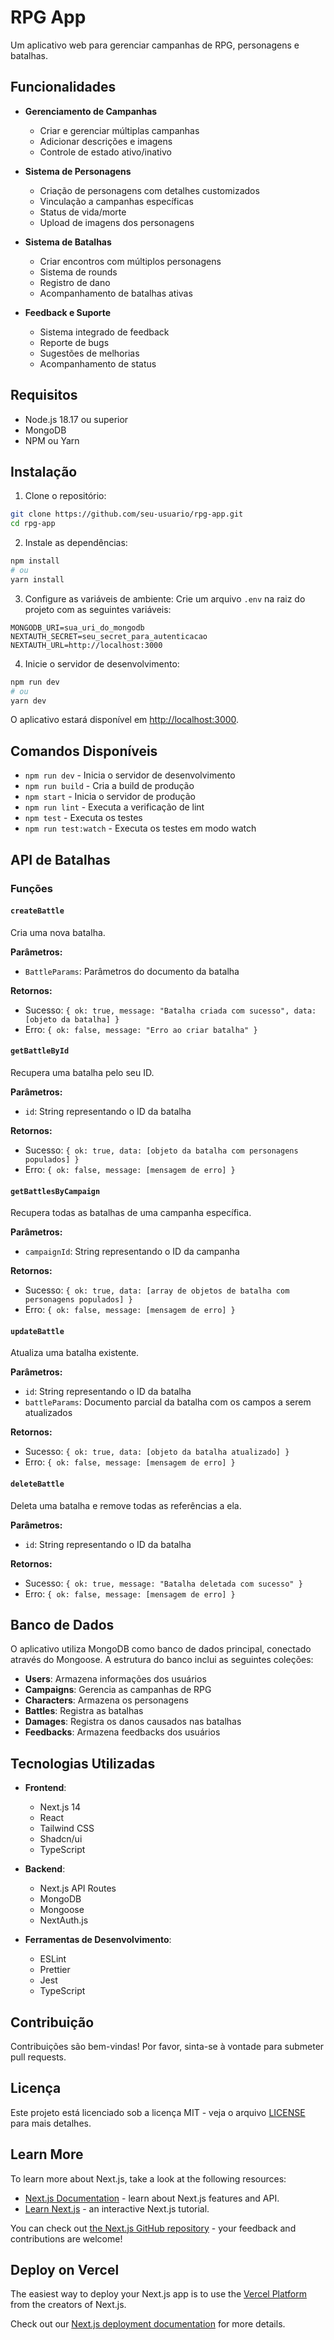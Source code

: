 # RPG App

Um aplicativo web para gerenciar campanhas de RPG, personagens e batalhas.

## Funcionalidades

- **Gerenciamento de Campanhas**

  - Criar e gerenciar múltiplas campanhas
  - Adicionar descrições e imagens
  - Controle de estado ativo/inativo

- **Sistema de Personagens**

  - Criação de personagens com detalhes customizados
  - Vinculação a campanhas específicas
  - Status de vida/morte
  - Upload de imagens dos personagens

- **Sistema de Batalhas**

  - Criar encontros com múltiplos personagens
  - Sistema de rounds
  - Registro de dano
  - Acompanhamento de batalhas ativas

- **Feedback e Suporte**
  - Sistema integrado de feedback
  - Reporte de bugs
  - Sugestões de melhorias
  - Acompanhamento de status

## Requisitos

- Node.js 18.17 ou superior
- MongoDB
- NPM ou Yarn

## Instalação

1. Clone o repositório:

```bash
git clone https://github.com/seu-usuario/rpg-app.git
cd rpg-app
```

2. Instale as dependências:

```bash
npm install
# ou
yarn install
```

3. Configure as variáveis de ambiente:
   Crie um arquivo `.env` na raiz do projeto com as seguintes variáveis:

```env
MONGODB_URI=sua_uri_do_mongodb
NEXTAUTH_SECRET=seu_secret_para_autenticacao
NEXTAUTH_URL=http://localhost:3000
```

4. Inicie o servidor de desenvolvimento:

```bash
npm run dev
# ou
yarn dev
```

O aplicativo estará disponível em [http://localhost:3000](http://localhost:3000).

## Comandos Disponíveis

- `npm run dev` - Inicia o servidor de desenvolvimento
- `npm run build` - Cria a build de produção
- `npm start` - Inicia o servidor de produção
- `npm run lint` - Executa a verificação de lint
- `npm test` - Executa os testes
- `npm run test:watch` - Executa os testes em modo watch

## API de Batalhas

### Funções

#### `createBattle`

Cria uma nova batalha.

**Parâmetros:**

- `BattleParams`: Parâmetros do documento da batalha

**Retornos:**

- Sucesso: `{ ok: true, message: "Batalha criada com sucesso", data: [objeto da batalha] }`
- Erro: `{ ok: false, message: "Erro ao criar batalha" }`

#### `getBattleById`

Recupera uma batalha pelo seu ID.

**Parâmetros:**

- `id`: String representando o ID da batalha

**Retornos:**

- Sucesso: `{ ok: true, data: [objeto da batalha com personagens populados] }`
- Erro: `{ ok: false, message: [mensagem de erro] }`

#### `getBattlesByCampaign`

Recupera todas as batalhas de uma campanha específica.

**Parâmetros:**

- `campaignId`: String representando o ID da campanha

**Retornos:**

- Sucesso: `{ ok: true, data: [array de objetos de batalha com personagens populados] }`
- Erro: `{ ok: false, message: [mensagem de erro] }`

#### `updateBattle`

Atualiza uma batalha existente.

**Parâmetros:**

- `id`: String representando o ID da batalha
- `battleParams`: Documento parcial da batalha com os campos a serem atualizados

**Retornos:**

- Sucesso: `{ ok: true, data: [objeto da batalha atualizado] }`
- Erro: `{ ok: false, message: [mensagem de erro] }`

#### `deleteBattle`

Deleta uma batalha e remove todas as referências a ela.

**Parâmetros:**

- `id`: String representando o ID da batalha

**Retornos:**

- Sucesso: `{ ok: true, message: "Batalha deletada com sucesso" }`
- Erro: `{ ok: false, message: [mensagem de erro] }`

## Banco de Dados

O aplicativo utiliza MongoDB como banco de dados principal, conectado através do Mongoose. A estrutura do banco inclui as seguintes coleções:

- **Users**: Armazena informações dos usuários
- **Campaigns**: Gerencia as campanhas de RPG
- **Characters**: Armazena os personagens
- **Battles**: Registra as batalhas
- **Damages**: Registra os danos causados nas batalhas
- **Feedbacks**: Armazena feedbacks dos usuários

## Tecnologias Utilizadas

- **Frontend**:

  - Next.js 14
  - React
  - Tailwind CSS
  - Shadcn/ui
  - TypeScript

- **Backend**:

  - Next.js API Routes
  - MongoDB
  - Mongoose
  - NextAuth.js

- **Ferramentas de Desenvolvimento**:
  - ESLint
  - Prettier
  - Jest
  - TypeScript

## Contribuição

Contribuições são bem-vindas! Por favor, sinta-se à vontade para submeter pull requests.

## Licença

Este projeto está licenciado sob a licença MIT - veja o arquivo [LICENSE](LICENSE) para mais detalhes.

## Learn More

To learn more about Next.js, take a look at the following resources:

- [Next.js Documentation](https://nextjs.org/docs) - learn about Next.js features and API.
- [Learn Next.js](https://nextjs.org/learn) - an interactive Next.js tutorial.

You can check out [the Next.js GitHub repository](https://github.com/vercel/next.js) - your feedback and contributions are welcome!

## Deploy on Vercel

The easiest way to deploy your Next.js app is to use the [Vercel Platform](https://vercel.com/new?utm_medium=default-template&filter=next.js&utm_source=create-next-app&utm_campaign=create-next-app-readme) from the creators of Next.js.

Check out our [Next.js deployment documentation](https://nextjs.org/docs/app/building-your-application/deploying) for more details.
